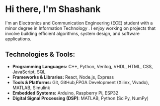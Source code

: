  # Hi there, I'm Shashank 

I'm an Electronics and Communication Engineering (ECE) student with a minor degree in Information Technology . 
I enjoy working on projects that involve building efficient algorithms, system design, and software applications.

 

## Technologies & Tools:
- **Programming Languages:** C++, Python, Verilog, VHDL, HTML, CSS, JavaScript, SQL
- **Frameworks & Libraries:** React, Node.js, Express
- **Tools & Platforms:** Git, GitHub,FPGA Development (Xilinx, Vivado), MATLAB, Simulink
- **Embedded Systems:** Arduino, Raspberry Pi, ESP32
- **Digital Signal Processing (DSP)**: MATLAB, Python (SciPy, NumPy)

 
 



<!---
shanks-1212/shanks-1212 is a ✨ special ✨ repository because its `README.md` (this file) appears on your GitHub profile.
You can click the Preview link to take a look at your changes.
--->
